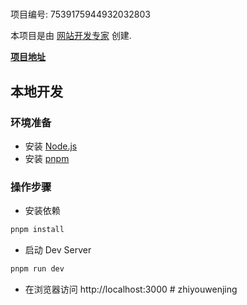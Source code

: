 # 

项目编号: 7539175944932032803

本项目是由 [网站开发专家](https://space.coze.cn/) 创建.

[**项目地址**](https://space.coze.cn/task/7539175944932032803)

## 本地开发

### 环境准备

- 安装 [Node.js](https://nodejs.org/en)
- 安装 [pnpm](https://pnpm.io/installation)

### 操作步骤

- 安装依赖

```sh
pnpm install
```

- 启动 Dev Server

```sh
pnpm run dev
```

- 在浏览器访问 http://localhost:3000
#   z h i y o u w e n j i n g  
 